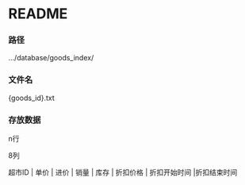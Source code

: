 # README

### 路径

.../database/goods_index/

### 文件名

{goods_id}.txt

### 存放数据

n行

8列

超市ID | 单价 | 进价 | 销量 | 库存 | 折扣价格 | 折扣开始时间 |折扣结束时间
